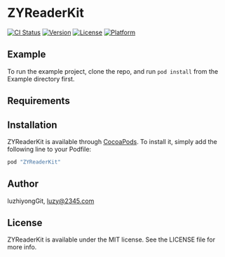# ZYReaderKit

[![CI Status](http://img.shields.io/travis/luzhiyongGit/ZYReaderKit.svg?style=flat)](https://travis-ci.org/luzhiyongGit/ZYReaderKit)
[![Version](https://img.shields.io/cocoapods/v/ZYReaderKit.svg?style=flat)](http://cocoapods.org/pods/ZYReaderKit)
[![License](https://img.shields.io/cocoapods/l/ZYReaderKit.svg?style=flat)](http://cocoapods.org/pods/ZYReaderKit)
[![Platform](https://img.shields.io/cocoapods/p/ZYReaderKit.svg?style=flat)](http://cocoapods.org/pods/ZYReaderKit)

## Example

To run the example project, clone the repo, and run `pod install` from the Example directory first.

## Requirements

## Installation

ZYReaderKit is available through [CocoaPods](http://cocoapods.org). To install
it, simply add the following line to your Podfile:

```ruby
pod "ZYReaderKit"
```

## Author

luzhiyongGit, luzy@2345.com

## License

ZYReaderKit is available under the MIT license. See the LICENSE file for more info.
